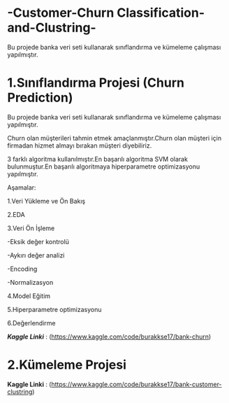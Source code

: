 # -Customer-Churn Classification-and-Clustring-
Bu projede banka veri seti kullanarak sınıflandırma ve kümeleme çalışması yapılmıştır.
# 1.Sınıflandırma Projesi (Churn Prediction)


Bu projede banka veri seti kullanarak sınıflandırma ve kümeleme çalışması yapılmıştır.

Churn olan müşterileri tahmin etmek amaçlanmıştır.Churn olan müşteri için firmadan hizmet almayı bırakan müşteri diyebiliriz.

3 farklı algoritma kullanılmıştır.En başarılı algoritma SVM olarak bulunmuştur.En başarılı algoritmaya hiperparametre optimizasyonu yapılmıştır.

Aşamalar:

1.Veri Yükleme ve Ön Bakış

2.EDA

3.Veri Ön İşleme

-Eksik değer kontrolü

-Aykırı değer analizi

-Encoding

-Normalizasyon

4.Model Eğitim

5.Hiperparametre optimizasyonu

6.Değerlendirme



***Kaggle Linki*** :
(https://www.kaggle.com/code/burakkse17/bank-churn)
# 2.Kümeleme Projesi
**Kaggle Linki** :
(https://www.kaggle.com/code/burakkse17/bank-customer-clustring)

